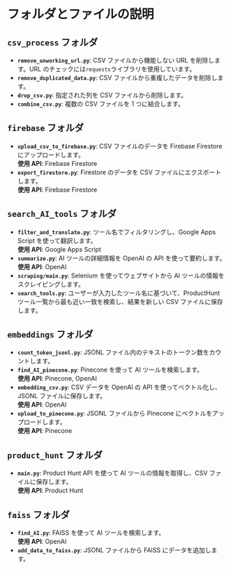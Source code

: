 # フォルダとファイルの説明

## `csv_process` フォルダ

- **`remove_unworking_url.py`**: CSV ファイルから機能しない URL を削除します。URL のチェックには`requests`ライブラリを使用しています。
- **`remove_duplicated_data.py`**: CSV ファイルから重複したデータを削除します。
- **`drop_csv.py`**: 指定された列を CSV ファイルから削除します。
- **`combine_csv.py`**: 複数の CSV ファイルを 1 つに結合します。

## `firebase` フォルダ

- **`upload_csv_to_firebase.py`**: CSV ファイルのデータを Firebase Firestore にアップロードします。  
  **使用 API**: Firebase Firestore
- **`export_firestore.py`**: Firestore のデータを CSV ファイルにエクスポートします。  
  **使用 API**: Firebase Firestore

## `search_AI_tools` フォルダ

- **`filter_and_translate.py`**: ツール名でフィルタリングし、Google Apps Script を使って翻訳します。  
  **使用 API**: Google Apps Script
- **`summarize.py`**: AI ツールの詳細情報を OpenAI の API を使って要約します。  
  **使用 API**: OpenAI
- **`scraping/main.py`**: Selenium を使ってウェブサイトから AI ツールの情報をスクレイピングします。
- **`search_tools.py`**: ユーザーが入力したツール名に基づいて、ProductHunt ツール一覧から最も近い一致を検索し、結果を新しい CSV ファイルに保存します。

## `embeddings` フォルダ

- **`count_token_jsonl.py`**: JSONL ファイル内のテキストのトークン数をカウントします。
- **`find_AI_pinecone.py`**: Pinecone を使って AI ツールを検索します。  
  **使用 API**: Pinecone, OpenAI
- **`embedding_csv.py`**: CSV データを OpenAI の API を使ってベクトル化し、JSONL ファイルに保存します。  
  **使用 API**: OpenAI
- **`upload_to_pinecone.py`**: JSONL ファイルから Pinecone にベクトルをアップロードします。  
  **使用 API**: Pinecone

## `product_hunt` フォルダ

- **`main.py`**: Product Hunt API を使って AI ツールの情報を取得し、CSV ファイルに保存します。  
  **使用 API**: Product Hunt

## `faiss` フォルダ

- **`find_AI.py`**: FAISS を使って AI ツールを検索します。  
  **使用 API**: OpenAI
- **`add_data_to_faiss.py`**: JSONL ファイルから FAISS にデータを追加します。
